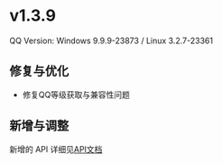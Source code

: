 # v1.3.9

QQ Version: Windows 9.9.9-23873 / Linux 3.2.7-23361

## 修复与优化
* 修复QQ等级获取与兼容性问题

## 新增与调整


新增的 API 详细见[API文档](https://napneko.github.io/zh-CN/develop/extends_api)
